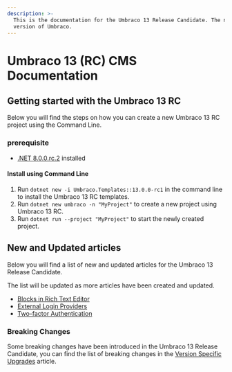 ```yaml
---
description: >-
  This is the documentation for the Umbraco 13 Release Candidate. The next major
  version of Umbraco.
---
```


# Umbraco 13 (RC) CMS Documentation

## Getting started with the Umbraco 13 RC

Below you will find the steps on how you can create a new Umbraco 13 RC project using the Command Line.

### prerequisite

* [.NET 8.0.0.rc.2](https://dotnet.microsoft.com/en-us/download/dotnet/8.0) installed

#### Install using Command Line

1. Run `dotnet new -i Umbraco.Templates::13.0.0-rc1` in the command line to install the Umbraco 13 RC templates.
2. Run `dotnet new umbraco -n "MyProject"` to create a new project using Umbraco 13 RC.
3. Run `dotnet run --project "MyProject"` to start the newly created project.

## New and Updated articles

Below you will find a list of new and updated articles for the Umbraco 13 Release Candidate.

The list will be updated as more articles have been created and updated.

* [Blocks in Rich Text Editor](fundamentals/backoffice/property-editors/built-in-umbraco-property-editors/rich-text-editor/rte-blocks.md)
* [External Login Providers](reference/security/external-login-providers.md)
* [Two-factor Authentication](reference/security/two-factor-authentication.md)

### Breaking Changes

Some breaking changes have been introduced in the Umbraco 13 Release Candidate, you can find the list of breaking changes in the [Version Specific Upgrades](fundamentals/setup/upgrading/version-specific/) article.
